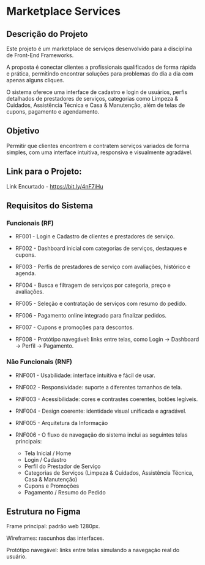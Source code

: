 # Marketplace Services

## Descrição do Projeto

Este projeto é um marketplace de serviços desenvolvido para a disciplina de Front-End Frameworks.

A proposta é conectar clientes a profissionais qualificados de forma rápida e prática, permitindo encontrar soluções para problemas do dia a dia com apenas alguns cliques.

O sistema oferece uma interface de cadastro e login de usuários, perfis detalhados de prestadores de serviços, categorias como Limpeza & Cuidados, Assistência Técnica e Casa & Manutenção, além de telas de cupons, pagamento e agendamento.

## Objetivo

Permitir que clientes encontrem e contratem serviços variados de forma simples, com uma interface intuitiva, responsiva e visualmente agradável.

## Link para o Projeto:

Link Encurtado - https://bit.ly/4nF7iHu

## Requisitos do Sistema

### Funcionais (RF)

- RF001 - Login e Cadastro de clientes e prestadores de serviço.

- RF002 - Dashboard inicial com categorias de serviços, destaques e cupons.

- RF003 - Perfis de prestadores de serviço com avaliações, histórico e agenda.

- RF004 - Busca e filtragem de serviços por categoria, preço e avaliações.

- RF005 - Seleção e contratação de serviços com resumo do pedido.

- RF006 - Pagamento online integrado para finalizar pedidos.

- RF007 - Cupons e promoções para descontos.

- RF008 - Protótipo navegável: links entre telas, como Login → Dashboard → Perfil → Pagamento.

### Não Funcionais (RNF)

- RNF001 - Usabilidade: interface intuitiva e fácil de usar.

- RNF002 - Responsividade: suporte a diferentes tamanhos de tela.

- RNF003 - Acessibilidade: cores e contrastes coerentes, botões legíveis.

- RNF004 - Design coerente: identidade visual unificada e agradável.

- RNF005 - Arquitetura da Informação

- RNF006 - O fluxo de navegação do sistema inclui as seguintes telas principais:

  - Tela Inicial / Home
  - Login / Cadastro
  - Perfil do Prestador de Serviço
  - Categorias de Serviços (Limpeza & Cuidados, Assistência Técnica, Casa & Manutenção) 
  - Cupons e Promoções   
  - Pagamento / Resumo do Pedido

## Estrutura no Figma

Frame principal: padrão web 1280px.

Wireframes: rascunhos das interfaces.

Protótipo navegável: links entre telas simulando a navegação real do usuário.
